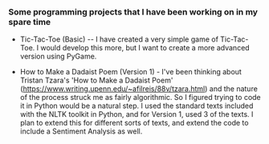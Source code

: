 ### Some programming projects that I have been working on in my spare time


* Tic-Tac-Toe (Basic) -- I have created a very simple game of Tic-Tac-Toe. I would develop this more, but I want to create a more advanced version using PyGame. 

* How to Make a Dadaist Poem (Version 1) - I've been thinking about Tristan Tzara's 'How to Make a Dadaist Poem' (https://www.writing.upenn.edu/~afilreis/88v/tzara.html) and the nature of the process struck me as fairly algorithmic. So I figured trying to code it in Python would be a natural step. I used the standard texts included with the NLTK toolkit in Python, and for Version 1, used 3 of the texts. I plan to extend this for different sorts of texts, and extend the code to include a Sentiment Analysis as well. 
